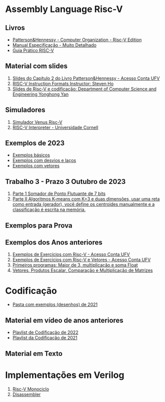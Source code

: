 
# Assembly Language Risc-V

## Livros
* [Patterson&Hennessy - Computer Organization - Risc-V Edition](http://home.ustc.edu.cn/~louwenqi/reference_books_tools/Computer%20Organization%20and%20Design%20RISC-V%20edition.pdf)
* [Manual Especificação - Muito Detalhado](https://riscv.org//wp-content/uploads/2017/05/riscv-spec-v2.2.pdf)
* [ Guia Prático RISC-V](http://riscvbook.com/portuguese/)

## Material com slides

1. [Slides do Capítulo 2 do Livro Patterson&Hennessy - Acesso Conta UFV](https://docs.google.com/presentation/d/1BqaqjFikDXnsPEoxdnN7-IbQU2Ji0nUNVJfQDp9I8Dk/edit?usp=sharing)
2. [RISC-V Instruction Formats Instructor: Steven Ho](https://inst.eecs.berkeley.edu/~cs61c/resources/su18_lec/Lecture7.pdf)
3. [Slides de Risc-V e codificação: Department	of	Computer	Science	and	Engineering
Yonghong Yan](https://passlab.github.io/CSCE513/notes/lecture04_RISCV_ISA.pdf)



## Simuladores
1. [Simulador Venus Risc-V](https://www.kvakil.me/venus/) 
2. [RISC-V Interpreter - Universidade Cornell](https://www.cs.cornell.edu/courses/cs3410/2019sp/riscv/interpreter/)

## Exemplos de 2023

* [Exemplos básicos](https://github.com/arduinoufv/inf250/blob/master/2023/exemplos_riscv.md)
* [Exemplos com desvios e laços](https://github.com/arduinoufv/inf250/blob/master/2023/riscv_desvios.md)
* [Exemplos com vetores](https://github.com/arduinoufv/inf250/blob/master/2023/riscv_vetores.md)

## Trabalho 3 - Prazo 3 Outubro de 2023

1. [Parte 1 Somador de Ponto Flutuante de 7 bits]()
2. [Parte II Algoritmos K-means com K=3 e duas dimensões, usar uma reta como entrada (gerador), você define os centroides manualmente e a classificação é escrita na memória. ]()

## Exemplos para Prova

## Exemplos dos Anos anteriores

 1. [Exemplos de Exercícios com Risc-V - Acesso Conta UFV](https://docs.google.com/presentation/d/1tb34UEvhoxoEdC1_fbXu3UY-vA_RvBoIy57_NG5N2Qc/edit?usp=sharing)
 2. [Exemplos de Exercícios com Risc-V e Vetores - Acesso Conta UFV](https://docs.google.com/presentation/d/1WRfD1qvOyuBejxO2VBSerXI2el9rSEjl9r4OwykaSUA/edit?usp=sharing)
3. [Primeiros programas: Maior de 3, multiplicação e soma Float](https://docs.google.com/document/d/1rUmymGDLARdh5TfFf2sVm_lYDWwta8lBEPJUryNs3Xk/edit?usp=sharing)
 4. [Vetores, Produtos Escalar, Comparação e Multiplicação de Matrizes](https://docs.google.com/document/d/1GoO48cAaE69oHqD4giunHLUfNZGUo15V4C1n5g7Yc7k/edit?usp=sharing)

# Codificação 

* [Pasta com exemplos (desenhos) de 2021](https://github.com/arduinoufv/inf250/tree/master/Assembler_Risc_V/download/formato)


## Material em vídeo de anos anteriores

* [Playlist de Codificação de 2022](https://www.youtube.com/playlist?list=PLcvOyD_LMr6lBkuAXtF-8DH8WHVpnT7Fw)
* [Playlist da Codificação de 2021](https://www.youtube.com/playlist?list=PLcvOyD_LMr6mTtcPhwp5KFARQOusn66EO)



## Material em Texto




# Implementações em Verilog
1. [Risc-V Monociclo](https://github.com/cacauvicosa/mips/tree/master/michael/riscv)
2. [Disassembler](https://github.com/BrunoLevy/learn-fpga/blob/master/FemtoRV/TUTORIALS/FROM_BLINKER_TO_RISCV/riscv_disassembly.v)

